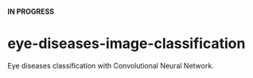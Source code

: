 **IN PROGRESS**

# eye-diseases-image-classification

Eye diseases classification with Convolutional Neural Network.
